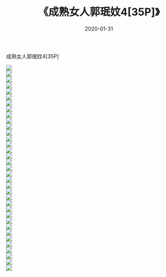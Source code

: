 ﻿---
layout: post
title:  《成熟女人郭珉妏4[35P]》
date:   2020-01-31
img: http://img.660000.xyz/Sharelink/唯美/2020/成熟女人郭珉妏4[35P]/000.jpg
categories: [美女, 清纯, 唯美]
---

成熟女人郭珉妏4[35P]

  ![](http://img.660000.xyz/Sharelink/唯美/2020/成熟女人郭珉妏4[35P]/001.jpg) <br> ![](http://img.660000.xyz/Sharelink/唯美/2020/成熟女人郭珉妏4[35P]/002.jpg) <br> ![](http://img.660000.xyz/Sharelink/唯美/2020/成熟女人郭珉妏4[35P]/003.jpg) <br> ![](http://img.660000.xyz/Sharelink/唯美/2020/成熟女人郭珉妏4[35P]/004.jpg) <br> ![](http://img.660000.xyz/Sharelink/唯美/2020/成熟女人郭珉妏4[35P]/005.jpg) <br> ![](http://img.660000.xyz/Sharelink/唯美/2020/成熟女人郭珉妏4[35P]/006.jpg) <br> ![](http://img.660000.xyz/Sharelink/唯美/2020/成熟女人郭珉妏4[35P]/007.jpg) <br> ![](http://img.660000.xyz/Sharelink/唯美/2020/成熟女人郭珉妏4[35P]/008.jpg) <br> ![](http://img.660000.xyz/Sharelink/唯美/2020/成熟女人郭珉妏4[35P]/009.jpg) <br> ![](http://img.660000.xyz/Sharelink/唯美/2020/成熟女人郭珉妏4[35P]/010.jpg) <br> ![](http://img.660000.xyz/Sharelink/唯美/2020/成熟女人郭珉妏4[35P]/011.jpg) <br> ![](http://img.660000.xyz/Sharelink/唯美/2020/成熟女人郭珉妏4[35P]/012.jpg) <br> ![](http://img.660000.xyz/Sharelink/唯美/2020/成熟女人郭珉妏4[35P]/013.jpg) <br> ![](http://img.660000.xyz/Sharelink/唯美/2020/成熟女人郭珉妏4[35P]/014.jpg) <br> ![](http://img.660000.xyz/Sharelink/唯美/2020/成熟女人郭珉妏4[35P]/015.jpg) <br> ![](http://img.660000.xyz/Sharelink/唯美/2020/成熟女人郭珉妏4[35P]/016.jpg) <br> ![](http://img.660000.xyz/Sharelink/唯美/2020/成熟女人郭珉妏4[35P]/017.jpg) <br> ![](http://img.660000.xyz/Sharelink/唯美/2020/成熟女人郭珉妏4[35P]/018.jpg) <br> ![](http://img.660000.xyz/Sharelink/唯美/2020/成熟女人郭珉妏4[35P]/019.jpg) <br> ![](http://img.660000.xyz/Sharelink/唯美/2020/成熟女人郭珉妏4[35P]/020.jpg) <br> ![](http://img.660000.xyz/Sharelink/唯美/2020/成熟女人郭珉妏4[35P]/021.jpg) <br> ![](http://img.660000.xyz/Sharelink/唯美/2020/成熟女人郭珉妏4[35P]/022.jpg) <br> ![](http://img.660000.xyz/Sharelink/唯美/2020/成熟女人郭珉妏4[35P]/023.jpg) <br> ![](http://img.660000.xyz/Sharelink/唯美/2020/成熟女人郭珉妏4[35P]/024.jpg) <br> ![](http://img.660000.xyz/Sharelink/唯美/2020/成熟女人郭珉妏4[35P]/025.jpg) <br> ![](http://img.660000.xyz/Sharelink/唯美/2020/成熟女人郭珉妏4[35P]/026.jpg) <br> ![](http://img.660000.xyz/Sharelink/唯美/2020/成熟女人郭珉妏4[35P]/027.jpg) <br> ![](http://img.660000.xyz/Sharelink/唯美/2020/成熟女人郭珉妏4[35P]/028.jpg) <br> ![](http://img.660000.xyz/Sharelink/唯美/2020/成熟女人郭珉妏4[35P]/029.jpg) <br> ![](http://img.660000.xyz/Sharelink/唯美/2020/成熟女人郭珉妏4[35P]/030.jpg) <br> ![](http://img.660000.xyz/Sharelink/唯美/2020/成熟女人郭珉妏4[35P]/031.jpg) <br> ![](http://img.660000.xyz/Sharelink/唯美/2020/成熟女人郭珉妏4[35P]/032.jpg) <br> ![](http://img.660000.xyz/Sharelink/唯美/2020/成熟女人郭珉妏4[35P]/033.jpg) <br> ![](http://img.660000.xyz/Sharelink/唯美/2020/成熟女人郭珉妏4[35P]/034.jpg) <br> ![](http://img.660000.xyz/Sharelink/唯美/2020/成熟女人郭珉妏4[35P]/035.jpg) <br>